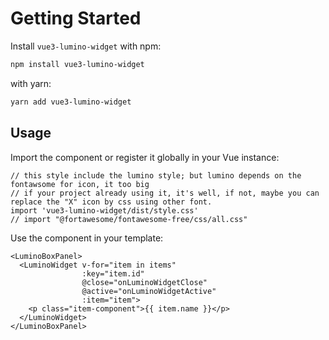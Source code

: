 # Getting Started

Install `vue3-lumino-widget` with npm:

```bash
npm install vue3-lumino-widget
```

with yarn:

```bash
yarn add vue3-lumino-widget
```

## Usage

Import the component or register it globally in your Vue instance:

```vue
// this style include the lumino style; but lumino depends on the fontawsome for icon, it too big
// if your project already using it, it's well, if not, maybe you can replace the "X" icon by css using other font.
import 'vue3-lumino-widget/dist/style.css'
// import "@fortawesome/fontawesome-free/css/all.css"
```

Use the component in your template:

```vue
<LuminoBoxPanel>
  <LuminoWidget v-for="item in items"
                :key="item.id"
                @close="onLuminoWidgetClose"
                @active="onLuminoWidgetActive"
                :item="item">
    <p class="item-component">{{ item.name }}</p>
  </LuminoWidget>
</LuminoBoxPanel>
```
